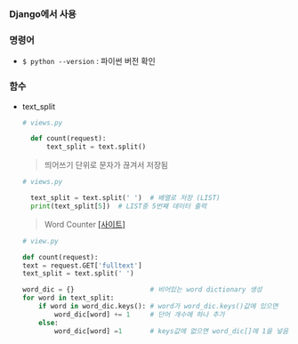 ### Django에서 사용  


### 명령어  
- `$ python --version` : 파이썬 버전 확인



### 함수  
- text_split  
    ```python
    # views.py
    
      def count(request):
          text_split = text.split()
    ```  
    > 띄어쓰기 단위로 문자가 끊겨서 저장됨  
    ```python
    # views.py
    
      text_split = text.split(' ')  # 배열로 저장 (LIST)
      print(text_split[5])  # LIST중 5번째 데이터 출력
    ```  

    > Word Counter [[사이트]](wordcount1234.herokuapp.com)  
    ```python
    # view.py

    def count(request):
    text = request.GET['fulltext']
    text_split = text.split(' ')

    word_dic = {}                   # 비어있는 word dictionary 생성
    for word in text_split:
        if word in word_dic.keys(): # word가 word_dic.keys()값에 있으면
            word_dic[word] += 1     # 단어 개수에 하나 추가
        else:
            word_dic[word] =1       # keys값에 없으면 word_dic[]에 1을 넣음. 즉 생성
    ```  
